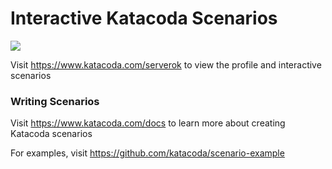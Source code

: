 # Interactive Katacoda Scenarios

[![](http://shields.katacoda.com/katacoda/serverok/count.svg)](https://www.katacoda.com/serverok "Get your profile on Katacoda.com")

Visit https://www.katacoda.com/serverok to view the profile and interactive scenarios

### Writing Scenarios
Visit https://www.katacoda.com/docs to learn more about creating Katacoda scenarios

For examples, visit https://github.com/katacoda/scenario-example

